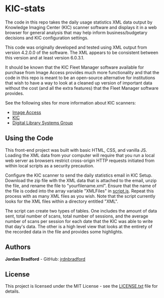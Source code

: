 # KIC-stats
The code in this repo takes the daily usage statistics XML data output by Knowledge Imaging Center (KIC) scanner software and displays it in a web browser for general analysis that may help inform business/budgetary decisions and KIC configuration settings. 

This code was originally developed and tested using XML output from version 4.2.0.0 of the software. The XML appears to be consistent between this version and at least version 6.0.3.1.

It should be known that the KIC Fleet Manager software available for purchase from Image Access provides much more functionality and that the code in this repo is meant to be an open-source alternative for institutions that wish to have a way to look at a cleaned up version of important data without the cost (and all the extra features) that the Fleet Manager software provides.

See the following sites for more information about KIC scanners:

* [Image Access](https://www.imageaccess.com)
* [KIC](https://www.kic.com)
* [Digital Library Systems Group](https://www.dlsg.com)

## Using the Code
This front-end project was built with basic HTML, CSS, and vanilla JS. Loading the XML data from your computer will require that you run a local web server as browsers restrict cross-origin HTTP requests initiated from within local scripts as a security precaution.

Configure the KIC scanner to send the daily statistics email in KIC Setup. Download the zip file with the XML data that is attached to the email, unzip the file, and rename the file to "yourfilename.xml". Ensure that the name of the file is coded into the array variable "XMLFiles" in [script.js](assets/script.js). Repeat this process with as many XML files as you wish. Note that the script currently looks for the XML files within a directory entitled "XML".

The script can create two types of tables. One includes the amount of data sent, total number of scans, total number of sessions, and the average number of scans per session for each date that the KIC was able to write that day's data. The other is a high level view that looks at the entirety of the recorded data in the file and provides some highlights.

## Authors
**Jordan Bradford** - GitHub: [jrdnbradford](https://github.com/jrdnbradford)

## License
This project is licensed under the MIT License - see the [LICENSE.txt](LICENSE.txt) file for details.